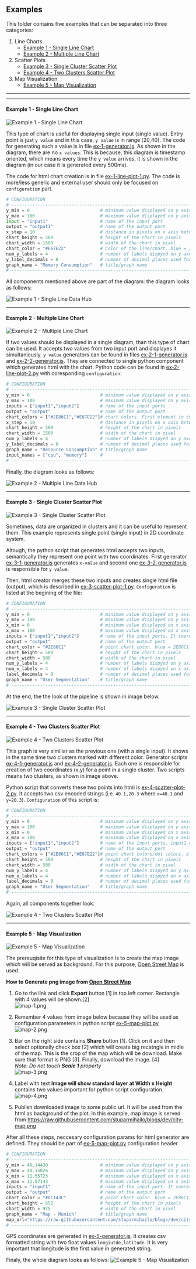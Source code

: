 ## Examples

This folder contains five examples that can be separated into three categories:
1) Line Charts
    - [Example 1 - Single Line Chart](#Example-1---Single-Line-Chart) 
    - [Example 2 - Multiple Line Chart](#Example-2---Multiple-Line-Chart) 
2) Scatter Plots 
    - [Example 3 - Single Cluster Scatter Plot](#Example-3---Single-Cluster-Scatter-Plot)
    - [Example 4 - Two Clusters Scatter Plot](#Example-4---Two-Clusters-Scatter-Plot)
3) Map Visualization 
    - [Example 5 - Map Visualization](#Example-5---Map-Visualization)

---
---

#### Example 1 - Single Line Chart
 
![Example 1 - Single Line Chart ](../resources/ex-1.gif)

This type of chart is useful for displaying single input (single value). Entry point is just ```y value``` and in this case, ```y value``` is in range [20,40]. The code for generating such a value is in file [ex-1-generator.js](../examples/ex-1-generator.js). As shown in the diagram, there are no ```x values```. This is because, this diagram is timestamp oriented, which means every time the ```y value``` arrives, it is shown in the diagram (in our case it is generated every 500ms).

The code for html chart creation is in file [ex-1-line-plot-1.py](../examples/ex-1-line-plot-1.py). The code is more/less generic and external user should only be focused on ```configuratiom``` part.

```python
# CONFIGURATION
# --------------------------------------------------------------------------------------------
y_min = 0                           # minimum value displayed on y axis
y_max = 100                         # maximum value displayed on y axis (maximum must be greater (not greater or equal) than minimum)
input = "input1"                    # name of the input port
output = "output1"                  # name of the output port 
x_step = 10                         # distance in pixels on x axis between two consecutive values/measures (movement/shift to the right)
chart_height = 500                  # height of the chart in pixels 
chart_width = 1500                  # width of the chart in pixel
chart_color = "#E67E22"             # Color of the line/chart. blue = 2E86C1, yellow = F4D03F, orange = E67E22
num_y_labels = 4                    # number of labels dispyed on y axes. y_min and y_max values are displayed by default on y axis. Total number of labels is num_y_labels + 2 
y_label_decimals = 0                # number of decimal places used for displaying labels on y axis - 0 means, integers are displayed
graph_name = "Memory Consumption"   # title/graph name
# -------------------------------------------------------------------------------------------
```

All components mentioned above are part of the diagram:
the diagram looks as follows:

![Example 1 - Single Line Data Hub ](../resources/ex-1.png)

---

#### Example 2 - Multiple Line Chart

![Example 2 - Multiple Line Chart ](../resources/ex-2.gif)

If two values should be displayed in a single diagram, than this type of chart can be used. It accepts two values from two input port and displayes it simultaniously. ```y value``` generators can be found in files [ex-2-1-generator.js](../examples/ex-2-1-generator.js) and [ex-2-2-generator.js](../examples/ex-2-2-generator.js). They are connected to single python component which generates html with the chart. Python code can be found in [ex-2-line-plot-2.py](../examples/ex-2-line-plot-2.py) with coresponding ```configuration```:

```python
# CONFIGURATION
# --------------------------------------------------------------------------------------------
y_min = 0                           # minimum value displayed on y axis
y_max = 100                         # maximum value displayed on y axis (maximum must be greater (not greater or equal) than minimum)
inputs = ["input1","input2"]        # name of the input ports
output = "output"                   # name of the output port 
chart_colors = ["#2E86C1","#E67E22"]# chart colors. First element in chart_colors array matches the first value in inputs array. blue = 2E86C1 , yellow = F4D03F, orange = E67E22
x_step = 10                         # distance in pixels on x axis between two consecutive values/measures (movement/shift ti the right)
chart_height = 500                  # height of the chart in pixels 
chart_width = 1500                  # width of the chart in pixel
num_y_labels = 4                    # number of labels dispyed on y axes. y_min and y_max values are displayed by default on y axis. Total number of labels is num_y_labels + 2 
y_label_decimals = 0                # number of decimal places used for displaying labels on y axis - 0 means, integers are displayed
graph_name = "Resource Consumption" # title/graph name
input_names = ["cpu", "memory"]     # 
# -------------------------------------------------------------------------------------------
```
Finally, the diagram looks as follows:

![Example 2 - Multiple Line Data Hub ](../resources/ex-2.png)

---

#### Example 3 - Single Cluster Scatter Plot

![Example 3 - Single Cluster Scatter Plot ](../resources/ex-3.gif)

Sometimes, data are organized in clusters and it can be useful to represent them. This example represents single point (single input) in 2D coordinate system.

Altough, the python script that generates html accepts two inputs, semantically they represent one point with two coordinates. First generator [ex-3-1-generator.js](../examples/ex-3-1-generator.js) generates ```x-value``` and second one [ex-3-2-generator.js](../examples/ex-3-2-generator.js) is responsible for ```y value```.

Then, html creator merges these two inputs and creates single html file (output), which is described in [ex-3-scatter-plot-1.py](../examples/ex-3-scatter-plot-1.py). ```Configuration``` is listed at the begining of the file:
```python
# CONFIGURATION
# --------------------------------------------------------------------------------------------
y_min = 0                           # minimum value displayed on y axis
y_max = 100                         # maximum value displayed on y axis (maximum must be greater (not greater or equal) than minimum)
x_min = 0                           # minimum value displayed on x axis
x_max = 100                         # maximum value displayed on x axis (maximum must be greater (not greater or equal) than minimum)
inputs = ["input1","input2"]        # name of the input ports. It cooresponds to x and y axis
output = "output"                   # name of the output port 
chart_color = "#2E86C1"             # point chart color. blue = 2E86C1 , yellow = F4D03F, orange = E67E22
chart_height = 500                  # height of the chart in pixels 
chart_width = 500                   # width of the chart in pixel
num_y_labels = 4                    # number of labels dispyed on y axis. min and max values are not displayed 
num_x_labels = 4                    # number of labels dispyed on x axis. min and max values are not displayed
label_decimals = 0                  # number of decimal places used for displaying labels on y axis.label_decimals = 0 -> integers are displayed
graph_name = "User Segmentation"    # title/graph name
# -------------------------------------------------------------------------------------------
```
At the end, the the look of the pipeline is shown in image below.

![Example 3 - Single Cluster Scatter Plot ](../resources/ex-3.png)

---

#### Example 4 - Two Clusters Scatter Plot

![Example 4 - Two Clusters Scatter Plot ](../resources/ex-4.gif)

This graph is very similiar as the previous one (with a single input). It shows in the same time two clusters marked with different color. Generator scripts [ex-4-1-generator.js](../examples/ex-4-1-generator.js) and  [ex-4-2-generator.js](../examples/ex-4-2-generator.js). Each one is responsible for creation of two coordinates (x,y) for a point in a single cluster. Two scripts means two clusters, as shown in image above.

Python script that converts these two points into html is [ex-4-scatter-plot-2.py](../examples/ex-4-scatter-plot-2.py). It accepts two csv encoded strings (i.e. ```40.1,20.3``` where ```x=40.1``` and ```y=20.3```).  ```Configuration``` of this script is:
```python
# CONFIGURATION
# --------------------------------------------------------------------------------------------
y_min = 0                           # minimum value displayed on y axis
y_max = 100                         # maximum value displayed on y axis (maximum must be greater (not greater or equal) than minimum)
x_min = 0                           # minimum value displayed on x axis
x_max = 100                         # maximum value displayed on x axis (maximum must be greater (not greater or equal) than minimum)
inputs = ["input1","input2"]        # name of the input ports. input1 contains x,y (coordinates) for first type of dots. input2 for represents x,y for second type of dots. Inputs must be csv formated: float,float
output = "output"                   # name of the output port 
chart_colors = ["#2E86C1","#E67E22"]# point chart colors/dot colors. blue = 2E86C1 , yellow = F4D03F, orange = E67E22
chart_height = 500                  # height of the chart in pixels 
chart_width = 500                   # width of the chart in pixel
num_y_labels = 4                    # number of labels dispyed on y axis. min and max values are not displayed 
num_x_labels = 4                    # number of labels dispyed on x axis. min and max values are not displayed
label_decimals = 0                  # number of decimal places used for displaying labels on y axis - 0 means, integers are displayed
graph_name = "User Segmentation"    # title/graph name
# -------------------------------------------------------------------------------------------
```
Again, all components together look:

![Example 4 - Two Clusters Scatter Plot ](../resources/ex-4.png)

---

#### Example 5 - Map Visualization

![Example 5 - Map Visualization ](../resources/ex-5.gif)

The prereuqisite for this type of visualization is to create the map image which will be served as background. For this purpose, [Open Street Map](https://www.openstreetmap.org/) is used. 

**How to Generate png image from [Open Street Map](https://www.openstreetmap.org/)**

1) Go to the link and click **Export** button [1] in top left corner. Rectangle with 4 values will be shown.[2]<br>
![map-1.png](../resources/map-1.png)

2) Remember 4 values from image below because they will be used as configuration parameters in python script [ex-5-map-plot.py](../examples/ex-5-map-plot.py) <br>
![map-2.png](../resources/map-2.png)

3) Bar on the right side contains **Share** button [1]. Click on it and then select optionally check box [2] which will create big recatngle in midle of the map. This is the crop of the map which will be download. Make sure that format is PNG [3]. Finally, download the image. [4]<br>*Note: Do not touch **Scale 1** property*<br> 
![map-3.png](../resources/map-3.png)

4) Label with text **Image will show standard layer at Width x Height** contains two values important for python script configuration. <br>
![map-4.png](../resources/map-4.png)

5) Publish downloaded image to some public url. It will be used from the html as background of the plot. In this example, map image is served from https://raw.githubusercontent.com/stuparmihailo/blogs/dev/city-map.png 


After all these steps, neccesary configuration params for html generator are defined. They should be part of [ex-5-map-plot.py](../examples/ex-5-map-plot.py) configuration header

```python
# CONFIGURATION
# --------------------------------------------------------------------------------------------
y_min = 48.14430                    # minimum value displayed on y axis (min latitude)
y_max = 48.15026                    # maximum value displayed on y axis (max latitude)
x_min = 11.55723                    # minimum value displayed on x axis (min longitude)
x_max = 11.57143                    # maximum value displayed on x axis (max longitude)
inputs = "input1"                   # name of the input port. It cooresponds to longitude,latitude. Important that longitude is first value
output = "output"                   # name of the output port 
chart_color = "#DC143C"             # point chart color. blue = 2E86C1 , yellow = F4D03F, orange = E67E22, red = DC143C
chart_height = 652                  # height of the chart in pixels 
chart_width = 975                   # width of the chart in pixel
graph_name = "Map - Munich"         # title/graph name
map_url="https://raw.githubusercontent.com/stuparmihailo/blogs/dev/city-map.png"    #url with location of the map
# -------------------------------------------------------------------------------------------
```

GPS coordinates are generated in [ex-5-generator.js](../examples/ex-5-generator.js). It creates csv formatted string with two float values ```longiutde,latitude```. It is very important that longitude is the first value in generated string.

Finaly, the whole diagram looks as follows:
![Example 5 - Map Visualization ](../resources/ex-5.png)

